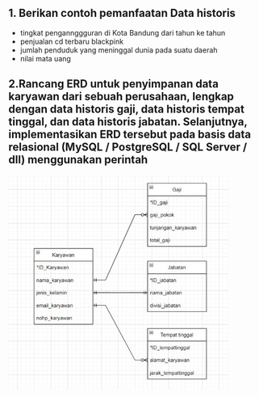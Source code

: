 ## 1. Berikan contoh pemanfaatan Data historis
- tingkat pengannggguran di Kota Bandung dari tahun ke tahun
- penjualan cd terbaru blackpink
- jumlah penduduk yang meninggal dunia pada suatu daerah
- nilai mata uang





## 2.Rancang ERD untuk penyimpanan data karyawan dari sebuah perusahaan, lengkap dengan data historis gaji, data historis tempat tinggal, dan data historis jabatan. Selanjutnya, implementasikan ERD tersebut pada basis data relasional (MySQL / PostgreSQL / SQL Server / dll) menggunakan perintah

![Model](https://github.com/andamira16/IF214002/blob/main/pertemuan7/Screenshot(17).jpeg?raw=true)
